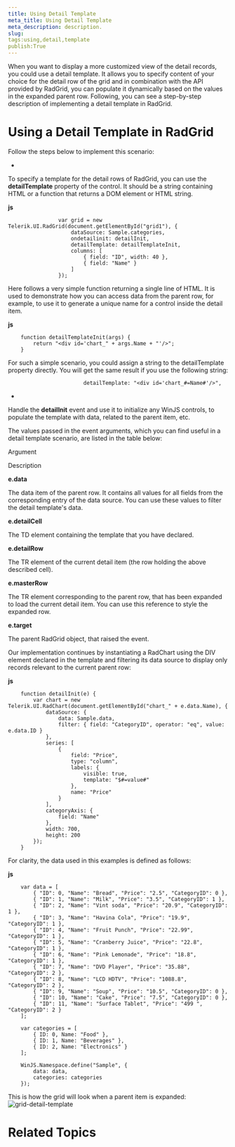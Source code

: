 ```yaml
---
title: Using Detail Template
meta_title: Using Detail Template
meta_description: description.
slug: 
tags:using,detail,template
publish:True
---
```



When you want to display a more customized view of the detail records, you could use a detail template. It allows you to specify content of your choice for the
				detail row of the grid and in combination with the API provided by RadGrid, you can populate it dynamically based on the values in the expanded parent row. 
				Following, you can see a step-by-step description of implementing a detail template in RadGrid.
			

# Using a Detail Template in RadGrid

Follow the steps below to implement this scenario:

* 

To specify a template for the detail rows of RadGrid, you can use the __detailTemplate__ property of the control. It should be a
							string containing HTML or a function that returns a DOM element or HTML string.
						


 __js__
    


					var grid = new Telerik.UI.RadGrid(document.getElementById("grid1"), {
						dataSource: Sample.categories,
						ondetailinit: detailInit,
						detailTemplate: detailTemplateInit,
						columns: [
							{ field: "ID", width: 40 },
							{ field: "Name" }
						]
					});



Here follows a very simple function returning a single line of HTML. It is used to demonstrate how you can access data from the parent row, for
							example, to use it to generate a unique name for a control inside the detail item.
						


 __js__
    


		function detailTemplateInit(args) {
			return "<div id='chart_" + args.Name + "'/>";
		}



For such a simple scenario, you could assign a string to the detailTemplate property directly. You will get the same result if you use the following
							string:
						

	
							detailTemplate: "<div id='chart_#=Name#'/>",
						



* 

Handle the __detailInit__ event and use it to initialize any WinJS controls, to populate the template with data, related to the
							parent item, etc.
						

The values passed in the event arguments, which you can find useful in a detail template scenario, are listed in the table below:

Argument

Description

__e.data__

The data item of the parent row. It contains all values for all fields from the corresponding entry of the data source. You can use these
										values to filter the detail template's data.
									

__e.detailCell__

The TD element containing the template that you have declared.

__e.detailRow__

The TR element of the current detail item (the row holding the above described cell).

__e.masterRow__

The TR element corresponding to the parent row, that has been expanded to load the current detail item. You can use this reference
										to style the expanded row.
									

__e.target__

The parent RadGrid object, that raised the event.

Our implementation continues by instantiating a RadChart using the DIV element declared in the template and filtering its data source to display
							only records relevant to the current parent row:
						


 __js__
    


		function detailInit(e) {
			var chart = new Telerik.UI.RadChart(document.getElementById("chart_" + e.data.Name), {
				dataSource: {
					data: Sample.data,
					filter: { field: "CategoryID", operator: "eq", value: e.data.ID }
				},
				series: [
					{
						field: "Price",
						type: "column",
						labels: {
							visible: true,
							template: "$#=value#"
						},
						name: "Price"
					}
				],
				categoryAxis: {
					field: "Name"
				},
				width: 700,
				height: 200
			});
		}



For clarity, the data used in this examples is defined as follows:


 __js__
    


		var data = [
	        { "ID": 0, "Name": "Bread", "Price": "2.5", "CategoryID": 0 },
	        { "ID": 1, "Name": "Milk", "Price": "3.5", "CategoryID": 1 },
	        { "ID": 2, "Name": "Vint soda", "Price": "20.9", "CategoryID": 1 },
	        { "ID": 3, "Name": "Havina Cola", "Price": "19.9", "CategoryID": 1 },
	        { "ID": 4, "Name": "Fruit Punch", "Price": "22.99", "CategoryID": 1 },
	        { "ID": 5, "Name": "Cranberry Juice", "Price": "22.8", "CategoryID": 1 },
	        { "ID": 6, "Name": "Pink Lemonade", "Price": "18.8", "CategoryID": 1 },
	        { "ID": 7, "Name": "DVD Player", "Price": "35.88", "CategoryID": 2 },
	        { "ID": 8, "Name": "LCD HDTV", "Price": "1088.8", "CategoryID": 2 },
			{ "ID": 9, "Name": "Soup", "Price": "10.5", "CategoryID": 0 },
			{ "ID": 10, "Name": "Cake", "Price": "7.5", "CategoryID": 0 },
			{ "ID": 11, "Name": "Surface Tablet", "Price": "499 ", "CategoryID": 2 }
		];
	
		var categories = [
	        { ID: 0, Name: "Food" },
	        { ID: 1, Name: "Beverages" },
	        { ID: 2, Name: "Electronics" }
		];
	
		WinJS.Namespace.define("Sample", {
			data: data,
			categories: categories
		});



This is how the grid will look when a parent item is expanded:![grid-detail-template](../Media/Controls\Grid\grid-detail-template.png)

# Related Topics
